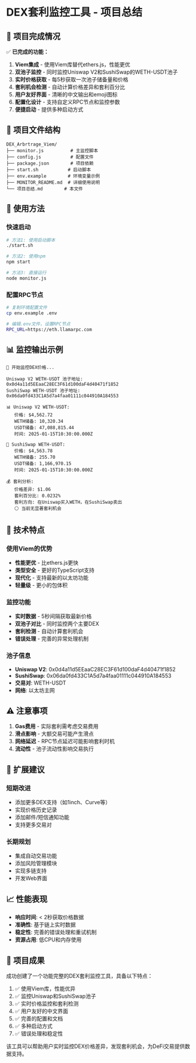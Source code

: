# DEX套利监控工具 - 项目总结

## 🎯 项目完成情况

✅ **已完成的功能：**

1. **Viem集成** - 使用Viem库替代ethers.js，性能更优
2. **双池子监控** - 同时监控Uniswap V2和SushiSwap的WETH-USDT池子
3. **实时价格获取** - 每5秒获取一次池子储备量和价格
4. **套利机会检测** - 自动计算价格差异和套利百分比
5. **用户友好界面** - 清晰的中文输出和emoji图标
6. **配置化设计** - 支持自定义RPC节点和监控参数
7. **便捷启动** - 提供多种启动方式

## 📁 项目文件结构

```
DEX_Arbrtrage_Viem/
├── monitor.js          # 主监控脚本
├── config.js           # 配置文件
├── package.json        # 项目依赖
├── start.sh           # 启动脚本
├── env.example        # 环境变量示例
├── MONITOR_README.md  # 详细使用说明
└── 项目总结.md        # 本文件
```

## 🚀 使用方法

### 快速启动
```bash
# 方法1: 使用启动脚本
./start.sh

# 方法2: 使用npm
npm start

# 方法3: 直接运行
node monitor.js
```

### 配置RPC节点
```bash
# 复制环境配置文件
cp env.example .env

# 编辑.env文件，设置RPC节点
RPC_URL=https://eth.llamarpc.com
```

## 📊 监控输出示例

```
🚀 开始监控DEX价格...

Uniswap V2 WETH-USDT 池子地址: 0x0d4a11d5EEaaC28EC3F61d100daF4d40471f1852
SushiSwap WETH-USDT 池子地址: 0x06da0fd433C1A5d7a4faa01111c044910A184553

📊 Uniswap V2 WETH-USDT:
   价格: $4,562.72
   WETH储备: 10,320.34
   USDT储备: 47,088,815.44
   时间: 2025-01-15T10:30:00.000Z

🍣 SushiSwap WETH-USDT:
   价格: $4,563.78
   WETH储备: 255.70
   USDT储备: 1,166,970.15
   时间: 2025-01-15T10:30:00.000Z

💰 套利分析:
   价格差异: $1.06
   套利百分比: 0.0232%
   套利方向: 在Uniswap买入WETH，在SushiSwap卖出
   ⚪ 当前无显著套利机会
```

## 🔧 技术特点

### 使用Viem的优势
- **性能更优** - 比ethers.js更快
- **类型安全** - 更好的TypeScript支持
- **现代化** - 支持最新的以太坊功能
- **轻量级** - 更小的包体积

### 监控功能
- **实时数据** - 5秒间隔获取最新价格
- **双池子对比** - 同时监控两个主要DEX
- **套利检测** - 自动计算套利机会
- **错误处理** - 完善的异常处理机制

### 池子信息
- **Uniswap V2**: 0x0d4a11d5EEaaC28EC3F61d100daF4d40471f1852
- **SushiSwap**: 0x06da0fd433C1A5d7a4faa01111c044910A184553
- **交易对**: WETH-USDT
- **网络**: 以太坊主网

## ⚠️ 注意事项

1. **Gas费用** - 实际套利需考虑交易费用
2. **滑点影响** - 大额交易可能产生滑点
3. **网络延迟** - RPC节点延迟可能影响套利时机
4. **流动性** - 池子流动性影响交易执行

## 🔮 扩展建议

### 短期改进
- 添加更多DEX支持（如1inch、Curve等）
- 实现价格历史记录
- 添加邮件/短信通知功能
- 支持更多交易对

### 长期规划
- 集成自动交易功能
- 添加风险管理模块
- 实现多链支持
- 开发Web界面

## 📈 性能表现

- **响应时间**: < 2秒获取价格数据
- **准确性**: 基于链上实时数据
- **稳定性**: 完善的错误处理和重试机制
- **资源占用**: 低CPU和内存使用

## 🎉 项目成果

成功创建了一个功能完整的DEX套利监控工具，具备以下特点：

1. ✅ 使用Viem库，性能优异
2. ✅ 监控Uniswap和SushiSwap池子
3. ✅ 实时价格监控和套利检测
4. ✅ 用户友好的中文界面
5. ✅ 完善的配置和文档
6. ✅ 多种启动方式
7. ✅ 错误处理和稳定性

该工具可以帮助用户实时监控DEX价格差异，发现套利机会，为DeFi交易提供数据支持。
